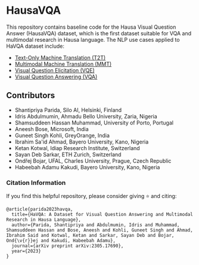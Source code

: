 # HausaVQA

This repository contains baseline code for the Hausa Visual Question Answer (HausaVQA) dataset, which is the first dataset suitable for VQA and multimodal research in Hausa language. The NLP use cases applied to HaVQA dataset include:

* [Text-Only Machine Translation (T2T)](https://github.com/shantipriyap/HausaVQA/tree/main/T2T)
* [Multimodal Machine Translation (MMT)](https://github.com/shantipriyap/HausaVQA/tree/main/MMT)
* [Visual Question Elicitation (VQE)]()
* [Visual Question Answering (VQA)](https://github.com/shantipriyap/HausaVQA/tree/main/VQA)


## Contributors

* Shantipriya Parida, Silo AI, Helsinki, Finland
* Idris Abdulmumin, Ahmadu Bello University, Zaria, Nigeria
* Shamsuddeen Hassan Muhammad, University of Porto, Portugal
* Aneesh Bose, Microsoft, India
* Guneet Singh Kohli, GreyOrange, India
* Ibrahim Sa'id Ahmad, Bayero University, Kano, Nigeria 
* Ketan Kotwal, Idiap Research Institute, Switzerland
* Sayan Deb Sarkar, ETH Zurich, Switzerland
* Ondřej Bojar, UFAL, Charles University, Prague, Czech Republic
* Habeebah Adamu Kakudi, Bayero University, Kano, Nigeria


### Citation Information

If you find this helpful repository, please consider giving ⭐ and citing:

```
@article{parida2023havqa,
  title={HaVQA: A Dataset for Visual Question Answering and Multimodal Research in Hausa Language},
  author={Parida, Shantipriya and Abdulmumin, Idris and Muhammad, Shamsuddeen Hassan and Bose, Aneesh and Kohli, Guneet Singh and Ahmad, Ibrahim Said and Kotwal, Ketan and Sarkar, Sayan Deb and Bojar, Ond{\v{r}}ej and Kakudi, Habeebah Adamu},
  journal={arXiv preprint arXiv:2305.17690},
  year={2023}
}
```
